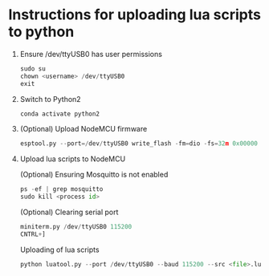 # Instructions for uploading lua scripts to python

1. Ensure /dev/ttyUSB0 has user permissions

    ```python
    sudo su
    chown <username> /dev/ttyUSB0
    exit
    ```

2. Switch to Python2

    ```python
    conda activate python2
    ```

3. (Optional) Upload NodeMCU firmware

    ```python
    esptool.py --port=/dev/ttyUSB0 write_flash -fm=dio -fs=32m 0x00000 nodemcu-master-(...).bin
    ```

4. Upload lua scripts to NodeMCU

    (Optional) Ensuring Mosquitto is not enabled

    ```python
    ps -ef | grep mosquitto
    sudo kill <process id>
    ```

    (Optional) Clearing serial port

    ```python
    miniterm.py /dev/ttyUSB0 115200
    CNTRL+]
    ```

    Uploading of lua scripts

    ```python
    python luatool.py --port /dev/ttyUSB0 --baud 115200 --src <file>.lua --verbose
    ```
